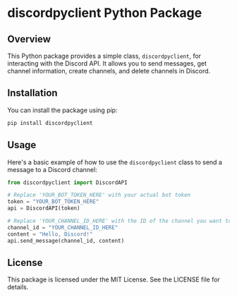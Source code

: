 # discordpyclient Python Package

## Overview
This Python package provides a simple class, `discordpyclient`, for interacting with the Discord API. It allows you to send messages, get channel information, create channels, and delete channels in Discord.

## Installation
You can install the package using pip:
```bash
pip install discordpyclient
```
## Usage 

Here's a basic example of how to use the `discordpyclient` class to send a message to a Discord channel:

```python
from discordpyclient import DiscordAPI

# Replace 'YOUR_BOT_TOKEN_HERE' with your actual bot token
token = "YOUR_BOT_TOKEN_HERE"
api = DiscordAPI(token)

# Replace 'YOUR_CHANNEL_ID_HERE' with the ID of the channel you want to send messages to
channel_id = "YOUR_CHANNEL_ID_HERE"
content = "Hello, Discord!"
api.send_message(channel_id, content)
```

## License

This package is licensed under the MIT License. See the LICENSE file for details.
